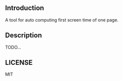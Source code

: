 ## Introduction

A tool for auto computing first screen time of one page.

## Description

TODO...

## LICENSE

MIT